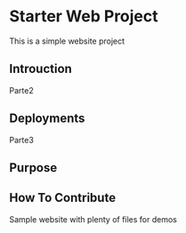 # Starter Web Project

This is a simple website project

## Introuction

Parte2

## Deployments

Parte3

## Purpose

## How To Contribute
Sample website with plenty of files for demos